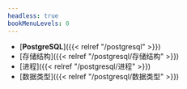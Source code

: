 ```yaml
---
headless: true
bookMenuLevels: 0
---
```


 - [**PostgreSQL**]({{< relref "/postgresql" >}})
 - [存储结构]({{< relref "/postgresql/存储结构" >}})
 - [进程]({{< relref "/postgresql/进程" >}})
 - [数据类型]({{< relref "/postgresql/数据类型" >}})

